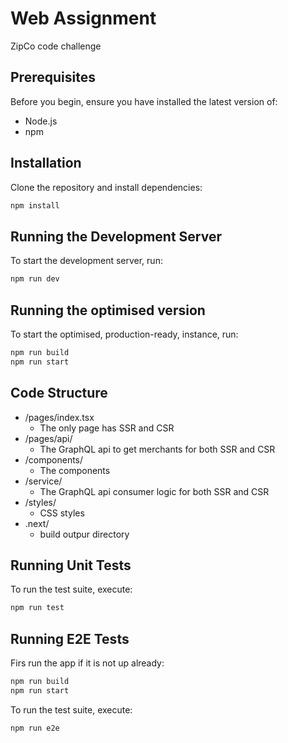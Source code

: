 # Web Assignment

ZipCo code challenge

## Prerequisites

Before you begin, ensure you have installed the latest version of:

- Node.js
- npm

## Installation

Clone the repository and install dependencies:

```bash
npm install
```

## Running the Development Server

To start the development server, run:

```bash
npm run dev
```

## Running the optimised version

To start the optimised, production-ready, instance, run:

```bash
npm run build
npm run start
```

## Code Structure

- /pages/index.tsx
  - The only page has SSR and CSR
- /pages/api/
  - The GraphQL api to get merchants for both SSR and CSR
- /components/
  - The components
- /service/
  - The GraphQL api consumer logic for both SSR and CSR
- /styles/
  - CSS styles
- .next/
  - build outpur directory

## Running Unit Tests

To run the test suite, execute:

```bash
npm run test
```

## Running E2E Tests

Firs run the app if it is not up already:

```bash
npm run build
npm run start
```

To run the test suite, execute:

```bash
npm run e2e
```

